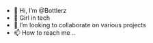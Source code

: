 - 👋 Hi, I’m @Bottlerz
- 👀 Girl in tech 
- 💞️ I’m looking to collaborate on various projects 
- 📫 How to reach me ..

<!---
Bottlerz/Bottlerz is a ✨ special ✨ repository because its `README.md` (this file) appears on your GitHub profile.
You can click the Preview link to take a look at your changes.
--->
